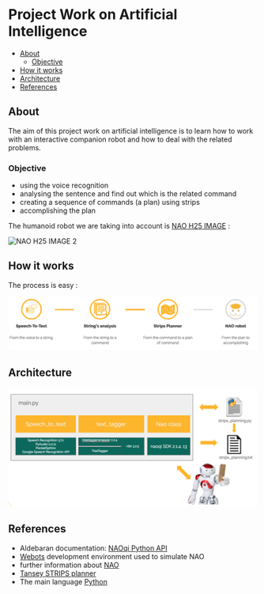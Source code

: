 # Project Work on Artificial Intelligence 
  
- [About](#about)
  - [Objective](#objective)
- [How it works](#how-it-works)
- [Architecture](#architecture)
- [References](#references)

## About
The aim of this project work on artificial intelligence is to learn how to work with an interactive companion robot and how to deal with the related problems. 

### Objective
 * using the voice recognition
 * analysing the sentence and find out which is the related command
 * creating a sequence of commands (a plan) using strips 
 * accomplishing the plan 
 
The humanoid robot we are taking into account is [NAO H25 IMAGE](http://doc.aldebaran.com/2-1/family/nao_h25/index_h25.html) :

![NAO H25 IMAGE 2](https://i.pinimg.com/474x/58/05/a5/5805a56917ba866e4a1c13828f5ef0a5--humanoid-robot-robotics.jpg)


## How it works
The process is easy :

![PROCESS IMAGE](/images/image1.png )


## Architecture 

![ARCHITECTURE IMAGE](/images/image2.png)

## References 

* Aldebaran documentation: [NAOqi Python API](http://doc.aldebaran.com/2-1/ref/python-api.html)
* [Webots](https://www.cyberbotics.com/webots.php) development environment used to simulate NAO 
* further information about [NAO](https://www.ald.softbankrobotics.com/en/robots/nao)
* [Tansey STRIPS planner](https://github.com/tansey/strips)
* The main language [Python](https://docs.python.org/2/) 

